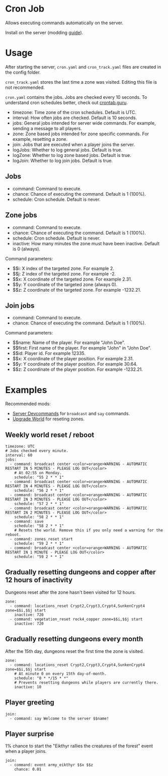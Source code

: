 # Cron Job

Allows executing commands automatically on the server.

Install on the server (modding [guide](https://youtu.be/WfvA5a5tNHo)).

# Usage

After starting the server, `cron.yaml` and `cron_track.yaml` files are created in the config folder.

`cron_track.yaml` stores the last time a zone was visited. Editing this file is not recommended.

`cron.yaml` contains the jobs. Jobs are checked every 10 seconds. To understand cron schedules better, check out [crontab.guru](https://crontab.guru/).

- timezone: Time zone of the cron schedules. Default is UTC.
- interval: How often jobs are checked. Default is 10 seconds.
- jobs: General jobs intended for server wide commands. For example, sending a message to all players.
- zone: Zone based jobs intended for zone specific commands. For example, resetting a zone.
- join: Jobs that are executed when a player joins the server.
- logJobs: Whether to log general jobs. Default is true.
- logZone: Whether to log zone based jobs. Default is true.
- logJoin: Whether to log join jobs. Default is true.

## Jobs

- command: Command to execute.
- chance: Chance of executing the command. Default is 1 (100%).
- schedule: Cron schedule. Default is never.

## Zone jobs

- command: Command to execute.
- chance: Chance of executing the command. Default is 1 (100%).
- schedule: Cron schedule. Default is never.
- inactive: How many minutes the zone must have been inactive. Default is 0 (always).

Command parameters: 
- $$i: X index of the targeted zone. For example 2.
- $$j: Z index of the targeted zone. For example -2.
- $$x: X coordinate of the targeted zone. For example 2.31.
- $$y: Y coordinate of the targeted zone (always 0).
- $$z: Z coordinate of the targeted zone. For example -1232.21.

## Join jobs

- command: Command to execute.
- chance: Chance of executing the command. Default is 1 (100%).

Command parameters: 
- $$name: Name of the player. For example "John Doe".
- $$first: First name of the player. For example "John" in "John Doe".
- $$id: Player id. For example 12335.
- $$x: X coordinate of the player position. For example 2.31.
- $$y: Y coordinate of the player position. For example 30.64.
- $$z: Z coordinate of the player position. For example -1232.21.

# Examples

Recommended mods:
- [Server Devcommands](https://valheim.thunderstore.io/package/JereKuusela/Server_devcommands/) for `broadcast` and `say` commands.
- [Upgrade World](https://valheim.thunderstore.io/package/JereKuusela/Upgrade_World/) for reseting zones.


## Weekly world reset / reboot

```
timezone: UTC
# Jobs checked every minute.
interval: 60
jobs: 
  - command: broadcast center <color=orange>WARNING - AUTOMATIC RESTART IN 5 MINUTES - PLEASE LOG OUT</color>
    # At 02:55 on Monday.
    schedule: "55 2 * * 1"
  - command: broadcast center <color=orange>WARNING - AUTOMATIC RESTART IN 4 MINUTES - PLEASE LOG OUT</color>
    schedule: "56 2 * * 1"
  - command: broadcast center <color=orange>WARNING - AUTOMATIC RESTART IN 3 MINUTES - PLEASE LOG OUT</color>
    schedule: "57 2 * * 1"
  - command: broadcast center <color=orange>WARNING - AUTOMATIC RESTART IN 2 MINUTES - PLEASE LOG OUT</color>
    schedule: "58 2 * * 1"
  - command: save
    schedule: "58 2 * * 1"
    # Resets the world. Remove this if you only need a warning for the reboot.
  - command: zones_reset start
    schedule: "59 2 * * 1"
  - command: broadcast center <color=orange>WARNING - AUTOMATIC RESTART IN 1 MINUTE - PLEASE LOG OUT</color>
    schedule: "59 2 * * 1"
```

## Gradually resetting dungeons and copper after 12 hours of inactivity

Dungeons reset after the zone hasn't been visited for 12 hours.

```
zone:
  - command: locations_reset Crypt2,Crypt3,Crypt4,SunkenCrypt4 zone=$$i,$$j start
    inactive: 720
  - command: vegetation_reset rock4_copper zone=$$i,$$j start
    inactive: 720
```

## Gradually resetting dungeons every month

After the 15th day, dungeons reset the first time the zone is visited.

```
zone:
  - command: locations_reset Crypt2,Crypt3,Crypt4,SunkenCrypt4 zone=$$i,$$j start
    # At minute 0 on every 15th day-of-month.
    schedule: "0 * */15 * *"
    # Prevents resetting dungeons while players are currently there.
    inactive: 10
```

## Player greeting

```
join:
  - command: say Welcome to the server $$name!
```

## Player surprise

1% chance to start the "Eikthyr rallies the creatures of the forest" event when a player joins.

```
join:
  - command: event army_eikthyr $$x $$z
    chance: 0.01
```

